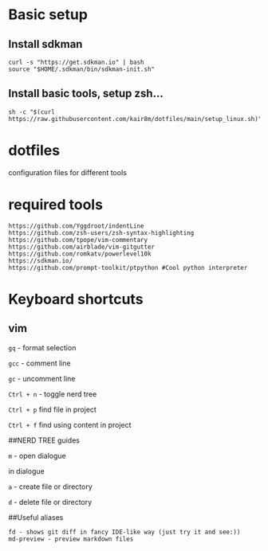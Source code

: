 # Basic setup

## Install sdkman
```
curl -s "https://get.sdkman.io" | bash
source "$HOME/.sdkman/bin/sdkman-init.sh"
```

## Install basic tools, setup zsh...
```
sh -c "$(curl  https://raw.githubusercontent.com/kair8m/dotfiles/main/setup_linux.sh)"
```

# dotfiles

configuration files for different tools

# required tools
```
https://github.com/Yggdroot/indentLine
https://github.com/zsh-users/zsh-syntax-highlighting
https://github.com/tpope/vim-commentary
https://github.com/airblade/vim-gitgutter
https://github.com/romkatv/powerlevel10k
https://sdkman.io/
https://github.com/prompt-toolkit/ptpython #Cool python interpreter
```

# Keyboard shortcuts

## vim

`gq` - format selection

`gcc` - comment line

`gc` - uncomment line

`Ctrl + n` - toggle nerd tree

`Ctrl + p` find file in project

`Ctrl + f` find using content in project

##NERD TREE guides

`m` - open dialogue

in dialogue

`a` - create file or directory

`d` - delete file or directory

##Useful aliases
```
fd - shows git diff in fancy IDE-like way (just try it and see:))
md-preview - preview markdown files
```
